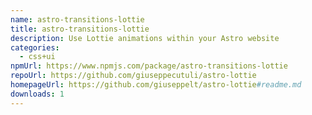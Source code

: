 ```yaml
---
name: astro-transitions-lottie
title: astro-transitions-lottie
description: Use Lottie animations within your Astro website
categories:
  - css+ui
npmUrl: https://www.npmjs.com/package/astro-transitions-lottie
repoUrl: https://github.com/giuseppecutuli/astro-lottie
homepageUrl: https://github.com/giuseppelt/astro-lottie#readme.md
downloads: 1
---
```


